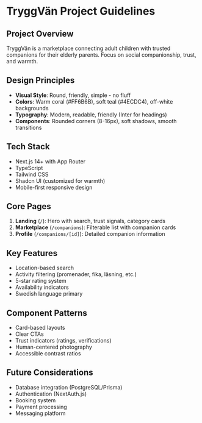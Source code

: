 # TryggVän Project Guidelines

## Project Overview
TryggVän is a marketplace connecting adult children with trusted companions for their elderly parents. Focus on social companionship, trust, and warmth.

## Design Principles
- **Visual Style**: Round, friendly, simple - no fluff
- **Colors**: Warm coral (#FF6B6B), soft teal (#4ECDC4), off-white backgrounds
- **Typography**: Modern, readable, friendly (Inter for headings)
- **Components**: Rounded corners (8-16px), soft shadows, smooth transitions

## Tech Stack
- Next.js 14+ with App Router
- TypeScript
- Tailwind CSS
- Shadcn UI (customized for warmth)
- Mobile-first responsive design

## Core Pages
1. **Landing** (`/`): Hero with search, trust signals, category cards
2. **Marketplace** (`/companions`): Filterable list with companion cards
3. **Profile** (`/companions/[id]`): Detailed companion information

## Key Features
- Location-based search
- Activity filtering (promenader, fika, läsning, etc.)
- 5-star rating system
- Availability indicators
- Swedish language primary

## Component Patterns
- Card-based layouts
- Clear CTAs
- Trust indicators (ratings, verifications)
- Human-centered photography
- Accessible contrast ratios

## Future Considerations
- Database integration (PostgreSQL/Prisma)
- Authentication (NextAuth.js)
- Booking system
- Payment processing
- Messaging platform